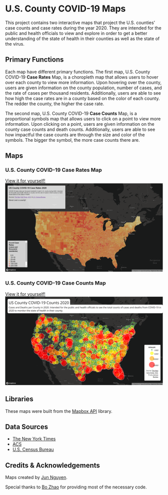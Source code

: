 # U.S. County COVID-19 Maps

This project contains two interactive maps that project the U.S. counties' case counts and case rates during the year 2020. They are intended for the public and health officials to view and explore in order to get a better understanding of the state of health in their counties as well as the state of the virus.

## Primary Functions
Each map have different primary functions. The first map, U.S. County COVID-19 **Case Rates** Map, is a choropleth map that allows users to hover over each county to view more information. Upon hovering over the county, users are given information on the county population, number of cases, and the rate of cases per thousand residents. Additionally, users are able to see how high the case rates are in a county based on the color of each county. The redder the county, the higher the case rate.

The second map, U.S. County COVID-19 **Case Counts** Map, is a proportional symbols map that allows users to click on a point to view more information. Upon clicking on a point, users are given information on the county case counts and death counts. Additionally, users are able to see how impactful the case counts are through the size and color of the symbols. The bigger the symbol, the more case counts there are.

## Maps
### U.S. County COVID-19 Case Rates Map
[View it for yourself!](https://soshikun.github.io/covid19-us-county-cases/map1)
![U.S. County COVID-19 Case Rates Map](img/map1.png)

### U.S. County COVID-19 Case Counts Map
[View it for yourself!](https://soshikun.github.io/covid19-us-county-cases/map2)
![U.S. County COVID-19 Case Counts Map](img/map2.png)

## Libraries
These maps were built from the [Mapbox API](https://docs.mapbox.com/mapbox-gl-js/api/) library.

## Data Sources
- [The New York Times](https://github.com/nytimes/covid-19-data/blob/43d32dde2f87bd4dafbb7d23f5d9e878124018b8/live/us-counties.csv)
- [ACS](https://data.census.gov/cedsci/table?g=0100000US.050000&d=ACS%205-Year%20Estimates%20Data%20Profiles&tid=ACSDP5Y2018.DP05&hidePreview=true)
- [U.S. Census Bureau](https://www.census.gov/geographies/mapping-files/time-series/geo/carto-boundary-file.html)

## Credits & Acknowledgements
Maps created by [Jun Nguyen](https://github.com/Soshikun).

Special thanks to [Bo Zhao](https://github.com/jakobzhao) for providing most of the necessary code.
